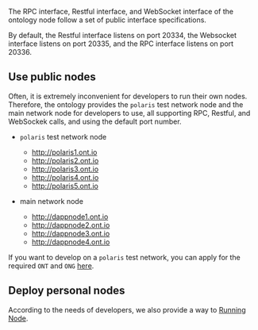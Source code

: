 
The RPC interface, Restful interface, and WebSocket interface of the ontology node follow a set of public interface specifications.

By default, the Restful interface listens on port 20334, the Websocket interface listens on port 20335, and the RPC interface listens on port 20336.

## Use public nodes

Often, it is extremely inconvenient for developers to run their own nodes. Therefore, the ontology provides the `polaris` test network node and the main network node for developers to use, all supporting RPC, Restful, and WebSockek calls, and using the default port number.

- `polaris` test network node
  - http://polaris1.ont.io
  - http://polaris2.ont.io
  - http://polaris3.ont.io
  - http://polaris4.ont.io
  - http://polaris5.ont.io

- main network node
  - http://dappnode1.ont.io
  - http://dappnode2.ont.io
  - http://dappnode3.ont.io
  - http://dappnode4.ont.io

If you want to develop on a `polaris` test network, you can apply for the required `ONT` and `ONG` [here](https://developer.ont.io/applyOng).

## Deploy personal nodes

According to the needs of developers, we also provide a way to [Running Node](https://dev-docs.ont.io/#/docs-cn/ontology-cli/09-deploy-node).
